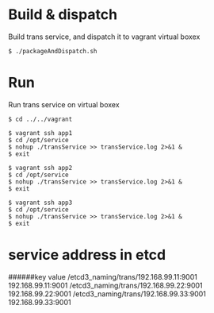 # Build & dispatch
Build trans service, and dispatch it to vagrant virtual boxex

    $ ./packageAndDispatch.sh

# Run
Run trans service on virtual boxex

    $ cd ../../vagrant

    $ vagrant ssh app1
    $ cd /opt/service
    $ nohup ./transService >> transService.log 2>&1 &
    $ exit

    $ vagrant ssh app2
    $ cd /opt/service
    $ nohup ./transService >> transService.log 2>&1 &
    $ exit

    $ vagrant ssh app3
    $ cd /opt/service
    $ nohup ./transService >> transService.log 2>&1 &
    $ exit

# service address in etcd
######key value
/etcd3_naming/trans/192.168.99.11:9001		192.168.99.11:9001
/etcd3_naming/trans/192.168.99.22:9001		192.168.99.22:9001
/etcd3_naming/trans/192.168.99.33:9001		192.168.99.33:9001
